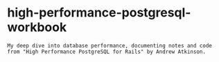 # high-performance-postgresql-workbook
    My deep dive into database performance, documenting notes and code from "High Performance PostgreSQL for Rails" by Andrew Atkinson.
